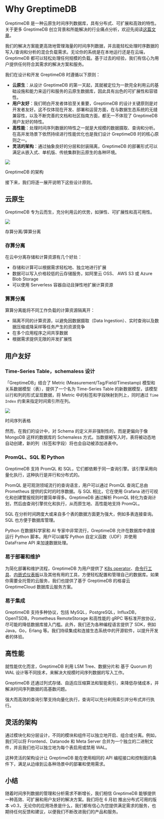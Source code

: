 # Why GreptimeDB

GreptimeDB 是一种云原生时间序列数据库，具有分布式、可扩展和高效的特性。关于更多 GreptimeDB 创立背景和所能解决的行业痛点分析，欢迎先阅读[这篇文章](https://mp.weixin.qq.com/s/lTXXsBziCIjJJSCQEW-unw)。

我们的解决方案能更高效地管理海量的时间序列数据，并且能轻松处理时序数据的写入/查询和分析的混合负载需求。无论你的系统是在本地运行还是在云端，GreptimeDB 都可以轻松处理任何规模的负载。基于过去的经验，我们有信心为用户提供任何符合其需求的解决方案和服务。

我们在设计和开发 GreptimeDB 时遵循以下原则：

- **云原生**：从设计 GreptimeDB 的第一天起，其就被定位为一款完全利用云的基础设施和能力来运行和服务的云原生数据库，因此具有出色的可扩展性和容错性。
- **用户友好**：我们明白开发者体验至关重要，GreptimeDB 的设计关键原则是对开发者友好。这不仅体现在开发、部署和运营方面，在与数据生态系统的无缝兼容性，以及不断完善的文档和社区指南方面，都无一不体现了 GreptimeDB 用户友好的特性。
- **高性能**：处理时间序列数据的特性之一就是大规模的数据摄取、查询和分析。在高并发场景下依然持续进行性能优化也是我们设计 GreptimeDB 时的核心原则之一。
- **灵活的架构**：通过抽象良好的分层和封装隔离，GreptimeDB 的部署形式可以满足从嵌入式、单机版、传统集群到云原生的各种环境。

![](https://cdn.jsdelivr.net/gh/filess/img19@main/2023/06/02/1685689928655-5a1f1d0c-70cf-4df0-ba52-6c669062f8ee.png)

GreptimeDB 的架构

接下来，我们将逐一展开说明下这些设计原则。

## 云原生

GreptimeDB 专为云而生，充分利用云的优势，如弹性、可扩展性和高可用性。

![](https://cdn.jsdelivr.net/gh/filess/img5@main/2023/06/02/1685690018913-600e3333-07b3-4bb3-a350-14e1dbdf8eab.png)

存算分离/算算分离

### 存算分离

在云中分离存储和计算资源有几个好处：

- 存储和计算可以根据需求轻松地、独立地进行扩展
- 数据可以写入价格较低的云存储服务，如阿里云 OSS、 AWS S3 或 Azure Blob Storage
- 可以使用 Serverless 容器自动且弹性地扩展计算资源

### 算算分离

算算分离能将不同工作负载的计算资源隔离开：

- 隔离不同的计算资源，以避免因数据摄取（Data Ingestion）、实时查询以及数据压缩或降采样等任务产生的资源竞争
- 在多个应用程序之间共享数据
- 根据需求提供无限的并发扩展性

## 用户友好

### Time-Series Table，schemaless 设计

「GreptimeDB」结合了 Metric (Measurement/Tag/Field/Timestamp) 模型和关系数据模型（表），提供了一个名为 Time-Series Table 的新数据模型，该模型以行和列的形式呈现数据，将 Metric 中的标签和字段映射到列上，同时通过 `Time Index` 约束来指定时间索引所在列。

![](https://cdn.jsdelivr.net/gh/filess/img11@main/2023/06/02/1685690158466-e3d031a1-50d3-4ba9-9bb9-8a367b3e62bd.34)

时间序列表格

然而，在我们的设计中，对 Schema 的定义并非强制性的，而是更偏向于像 MongoDB 这样的数据库的 Schemaless 方式。当数据被写入时，表将被动态地自动创建，新的列（标签和字段）将也会自动被添加进表中。

### PromQL、SQL 和 Python

GreptimeDB 支持 PromQL 和 SQL，它们都依赖于同一查询引擎。该引擎采用向量化执行，这种执行是并行和分布式的。

PromQL 是可观测领域流行的查询语言，用户可以通过 PromQL 查询汇总由 Prometheus 提供的实时的时序数据。与 SQL 相比，它在使用 Grafana 进行可视化和创建警报规则时要简单得多。GreptimeDB 通过解析 PromQL 转化为查询计划，然后由查询引擎优化和执行，从而原生地、高性能地支持 PromQL。

SQL 在分析时间跨度大或来自多个表的数据方面更为强大，例如多表连接查询。SQL 也方便于数据库管理。

Python 在数据科学家和 AI 专家中非常流行，GreptimeDB 允许在数据库中直接运行 Python 脚本。用户可以编写 Python 自定义函数（UDF）并使用 DataFrame API 来加速数据处理。

### 易于部署和维护

为简化部署和维护流程，GreptimeDB 为用户提供了 [K8s operator](https://github.com/GreptimeTeam/greptimedb-operator)、[命令行工具](https://github.com/GreptimeTeam/gtctl)、[内嵌式仪表板](https://github.com/GreptimeTeam/dashboard)以及其他有用的工具，方便轻松配置和管理自己的数据库。如果你需要全托管的云服务，我们也提供了基于 GreptimeDB 的格睿云 GreptimeCloud 数据库云服务方案。

### 易于集成

GreptimeDB 支持多种协议，包括 MySQL，PostgreSQL，InfluxDB，OpenTSDB，Prometheus RemoteStorage 和高性能的 gRPC 等标准开放协议，尽可能的降低数据库接入门槛。此外，我们还为各种编程语言提供了 SDK，例如 Java，Go，Erlang 等。我们持续集成和连接生态系统中的开源软件，以提升开发者的体验。

## 高性能

就性能优化而言，GreptimeDB 利用 LSM Tree、数据分片和 基于 Quorum 的 WAL 设计等不同技术，来解决大规模时间序列数据的写入工作。

GreptimeDB 还通过列式存储、自适应压缩算法和智能索引，来降低存储成本，并解决时间序列数据的高基数问题。

强大而高效的查询引擎支持向量化执行，查询可以充分利用索引并分布式并行执行。

## 灵活的架构

通过模块化和分层设计，不同的模块和组件可以独立地开启、组合或分离。例如，我们可以将 Frontend、Datanode 和 Meta Server 合并为一个独立的二进制文件，并且我们也可以独立地为每个表启用或禁用 WAL。

这种灵活的架构设计让 GreptimeDB 能在使用相同的 API 编程接口和控制面的条件下，满足从边缘到云各种场景中的部署和使用需求。

## 小结

随着时间序列数据的管理和分析需求不断增长，我们相信 GreptimeDB 能够提供一种高效、可扩展和用户友好的解决方案。我们将在 6 月初 推出分布式可用的版本 v0.3，无论你的应用场景是什么，我们都有信心为您提供满足需求的服务，也期待任何反馈和建议，以便我们不断改进我们的产品和服务。
